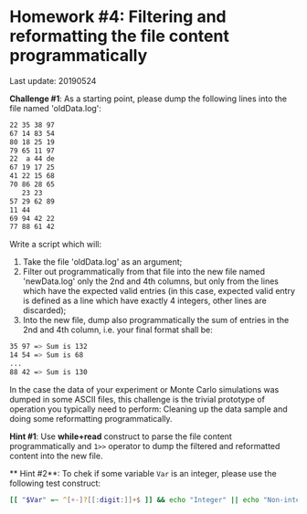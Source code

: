 # Homework #4: Filtering and reformatting the file content programmatically

Last update: 20190524

**Challenge #1**: As a starting point, please dump the following lines into the file named 'oldData.log':
```bash
22 35 38 97
67 14 83 54
80 18 25 19
79 65 11 97
22  a 44 de
67 19 17 25
41 22 15 68
70 86 28 65
   23 23
57 29 62 89
11 44
69 94 42 22
77 88 61 42
```
Write a script which will:
1. Take the file 'oldData.log' as an argument; 
2. Filter out programmatically from that file into the new file named 'newData.log' only the 2nd and 4th columns, but only from the lines which have the expected valid entries (in this case, expected valid entry is defined as a line which have exactly 4 integers, other lines are discarded);
3. Into the new file, dump also programmatically the sum of entries in the 2nd  and 4th column, i.e. your final format shall be:
```bash
35 97 => Sum is 132
14 54 => Sum is 68
...
88 42 => Sum is 130
```
In the case the data of your experiment or Monte Carlo simulations was dumped in some ASCII files, this challenge is the trivial prototype of operation you typically need to perform: Cleaning up the data sample and doing some reformatting programmatically. 

**Hint #1**: Use **while+read** construct to parse the file content programmatically and ```1>>``` operator to dump the filtered and reformatted content into the new file.

** Hint #2**: To chek if some variable ```Var``` is an integer, please use the following test construct:
```bash
[[ "$Var" =~ ^[+-]?[[:digit:]]+$ ]] && echo "Integer" || echo "Non-integer"
```